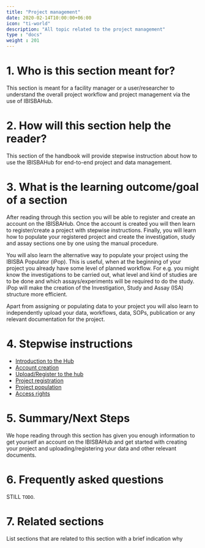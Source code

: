 ```yaml
---
title: "Project management"
date: 2020-02-14T10:00:00+06:00
icon: "ti-world"
description: "All topic related to the project management"
type : "docs"
weight : 201
---
```


# 1. Who is this section meant for?
 
This section is meant for a facility manager or a user/researcher to understand the overall project workflow and project management via the use of IBISBAHub.
 
# 2. How will this section help the reader?
This section of the handbook will provide stepwise instruction about how to use the IBISBAHub for end-to-end project and data management.
 
# 3. What is the learning outcome/goal of a section
 
After reading through this section you will be able to register and create an account on the IBISBAHub. 
Once the account is created you will then learn to register/create a project with stepwise instructions. Finally, you will learn how to populate your registered project and create the investigation, study and assay sections one by one using the manual procedure. 
 
You will also learn the alternative way to populate your project using the IBISBA Populator (iPop). This is useful, when at the beginning of your project you already have some level of planned workflow. For e.g. you might know the investigations to be carried out, what level and kind of studies are to be done and which assays/experiments will be required to do the study. iPop will make the creation of the Investigation, Study and Assay (ISA) structure more efficient.

Apart from assigning or populating data to your project you will also learn to independently upload your data, workflows, data, SOPs, publication or any relevant documentation for the project. 

# 4. Stepwise instructions

- [Introduction to the Hub](ibisba_hub/_index.en.md)
- [Account creation](account/_index.en.md)
- [Upload/Register to the hub](upload/_index.en.md)
- [Project registration](project_registration/_index.en.md)
- [Project population](project_population/_index.en.md)
- [Access rights](management/_index.en.md)

# 5. Summary/Next Steps

We hope reading through this section has given you enough information to get yourself an account on the IBISBAHub and get started with creating your project and uploading/registering your data and other relevant documents.
 
# 6. Frequently asked questions
 
STILL `TODO`.
 
# 7. Related sections
List sections that are related to this section with a brief indication why 

